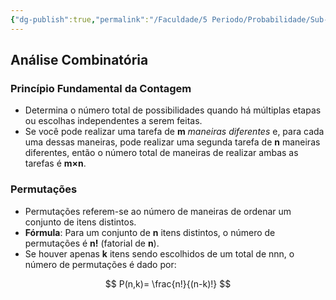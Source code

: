 ```yaml
---
{"dg-publish":true,"permalink":"/Faculdade/5 Periodo/Probabilidade/Sub-Notes/Introdução a Probabilidade/","tags":["PB"],"created":"2024-10-18T13:31:56.145-03:00"}
---
```


## Análise Combinatória

### Princípio Fundamental da Contagem

- Determina o número total de possibilidades quando há múltiplas etapas ou escolhas independentes a serem feitas.
- Se você pode realizar uma tarefa de **m** *maneiras diferentes* e, para cada uma dessas maneiras, pode realizar uma segunda tarefa de **n** maneiras diferentes, então o número total de maneiras de realizar ambas as tarefas é **m×n**.

### Permutações

- Permutações referem-se ao número de maneiras de ordenar um conjunto de itens distintos.
- **Fórmula**: Para um conjunto de **n** itens distintos, o número de permutações é **n!** (fatorial de **n**).
- Se houver apenas **k** itens sendo escolhidos de um total de nnn, o número de permutações é dado por:

$$
P(n,k)= \frac{n!}{(n-k)!} 
$$
